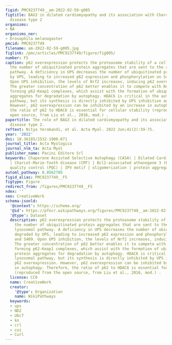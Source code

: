 ```yaml
---
figid: PMC9237749__am-2022-02-59-g005
figtitle: BAG3 in dilated cardiomyopathy and its association with Charcot-Marie-Tooth
  disease type 2
organisms:
- NA
organisms_ner:
- Drosophila melanogaster
pmcid: PMC9237749
filename: am-2022-02-59-g005.jpg
figlink: /pmc/articles/PMC9237749/figure/fig005/
number: F5
caption: p62 overexpression protects the proteasome stability of a cell by increasing
  the number of ubiquitinated protein aggregates that are sent to the autophagy lysosomal
  pathway. A deficiency in UPS decreases the number of ubiquitinated proteins degraded
  by UPS, leading to increased p62 expression and phosphorylation on S405 and S409.
  Upon UPS inhibition, the levels of Nrf2 increases, inducing p62 overexpression.
  The greater concentration of p62 better enables it to compete with Nrf2 for Kea1,
  forming p62-Keap1 complexes, which assist with the formation of ubiquitinated protein
  aggregates for degradation by autophagy. HDAC6 is critical in the autophagy lysosomal
  pathway, but its synthesis is directly inhibited by UPS inhibition and p62 overexpression.
  However, p62 overexpression can be inhibited by an increase in autophagy. Therefore,
  the ratio of p62 to HDAC6 is essential for cellular stability (reproduced from the
  open source, from Liu et al., 2016, mod.) .
papertitle: The role of BAG3 in dilated cardiomyopathy and its association with Charcot-Marie-Tooth
  disease type 2.
reftext: Nitya Yerabandi, et al. Acta Myol. 2022 Jun;41(2):59-75.
year: '2022'
doi: 10.36185/2532-1900-071
journal_title: Acta Myologica
journal_nlm_ta: Acta Myol
publisher_name: Pacini Editore Srl
keywords: Chaperone Assisted Selective Autophagy (CASA) | Dilated Cardiomyopathy (DCM)
  | Charcot-Marie-Tooth disease (CMT) | Bcl2-associated athanogene 3 (BAG3) | protein
  quality control (PQC) | IPV motif | oligomerization | protein aggregation
automl_pathway: 0.8562705
figid_alias: PMC9237749__F5
figtype: Figure
redirect_from: /figures/PMC9237749__F5
ndex: ''
seo: CreativeWork
schema-jsonld:
  '@context': https://schema.org/
  '@id': https://pfocr.wikipathways.org/figures/PMC9237749__am-2022-02-59-g005.html
  '@type': Dataset
  description: p62 overexpression protects the proteasome stability of a cell by increasing
    the number of ubiquitinated protein aggregates that are sent to the autophagy
    lysosomal pathway. A deficiency in UPS decreases the number of ubiquitinated proteins
    degraded by UPS, leading to increased p62 expression and phosphorylation on S405
    and S409. Upon UPS inhibition, the levels of Nrf2 increases, inducing p62 overexpression.
    The greater concentration of p62 better enables it to compete with Nrf2 for Kea1,
    forming p62-Keap1 complexes, which assist with the formation of ubiquitinated
    protein aggregates for degradation by autophagy. HDAC6 is critical in the autophagy
    lysosomal pathway, but its synthesis is directly inhibited by UPS inhibition and
    p62 overexpression. However, p62 overexpression can be inhibited by an increase
    in autophagy. Therefore, the ratio of p62 to HDAC6 is essential for cellular stability
    (reproduced from the open source, from Liu et al., 2016, mod.) .
  license: CC0
  name: CreativeWork
  creator:
    '@type': Organization
    name: WikiPathways
  keywords:
  - ups
  - ND2
  - Ubc7
  - kn
  - crl
  - coi
  - Curl
---
```

